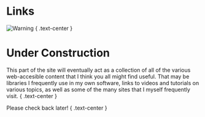 # Links

![Warning](/icons/caution.svg)
{ .text-center }

# Under Construction

This part of the site will eventually act as a collection of all of the various web-accesible content that I think you all might find useful. That may be libraries I frequently use in my own software, links to videos and tutorials on various topics, as well as some of the many sites that I myself frequently visit.
{ .text-center }

Please check back later!
{ .text-center }
